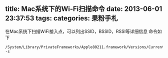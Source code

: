 title: Mac系统下的Wi-Fi扫描命令
date: 2013-06-01 23:37:53
tags:
categories: 果粉手札
---

在Mac系统下扫描WiFi接入点，可以列出SSID，BSSID，RSSI等详细信息
命令如下

```
/System/Library/PrivateFrameworks/Apple80211.framework/Versions/Current/Resources/airport -s
```